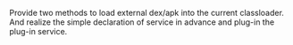 Provide two methods to load external dex/apk into the current classloader.
And realize the simple declaration of service in advance and plug-in the plug-in service. 
